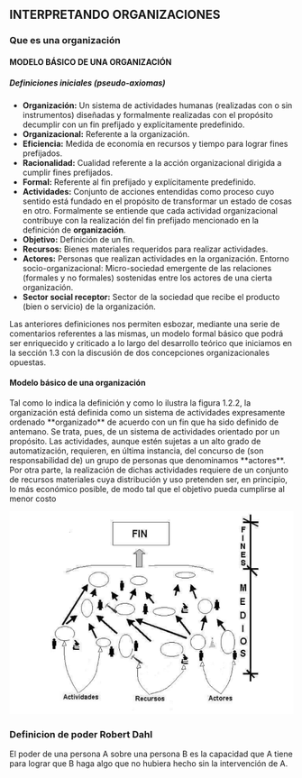 <h2> INTERPRETANDO ORGANIZACIONES</h2>

<h3>Que es una organización</h3>

<h4> MODELO BÁSICO DE UNA ORGANIZACIÓN</h4>

<h5>Definiciones iniciales (pseudo-axiomas)</h5>

*  **Organización:** Un sistema de actividades humanas (realizadas con o sin instrumentos) diseñadas y formalmente realizadas con el propósito decumplir con un fin prefijado y explícitamente
predefinido.
* **Organizacional:** Referente a la organización.
* **Eficiencia:** Medida de economía en recursos y tiempo para lograr fines prefijados.
* **Racionalidad:** Cualidad referente a la acción organizacional dirigida a cumplir fines prefijados.
* **Formal:** Referente al fin prefijado y explícitamente predefinido.
* **Actividades:** Conjunto de acciones entendidas como proceso cuyo sentido está fundado en el propósito de transformar un estado de cosas en otro. Formalmente se entiende que cada actividad organizacional contribuye con la realización del
fin prefijado mencionado en la definición de **organización**.
* **Objetivo:** Definición de un fin.
* **Recursos:** Bienes materiales requeridos para realizar actividades.
* **Actores:** Personas que realizan actividades en la organización. Entorno socio-organizacional: Micro-sociedad
emergente de las relaciones (formales y no formales) sostenidas entre los actores de una cierta organización.
* **Sector social receptor:** Sector de la sociedad que recibe el producto (bien o servicio) de la organización.

Las anteriores definiciones nos permiten esbozar, mediante una serie de comentarios referentes a las mismas, un modelo formal básico que podrá ser enriquecido y criticado a lo largo del desarrollo teórico que iniciamos en la sección 1.3 con la discusión de dos concepciones organizacionales opuestas.

<h4>Modelo básico de una organización</h4>
Tal como lo indica la definición y como lo ilustra la figura 1.2.2, la organización está definida como un sistema de actividades expresamente ordenado **organizado** de acuerdo con un fin que ha sido definido de antemano. Se trata, pues, de un sistema de actividades orientado por un propósito. Las actividades, aunque estén sujetas a un alto grado de automatización,
requieren, en última instancia, del concurso de (son responsabilidad de) un grupo de personas que denominamos **actores**. Por otra parte, la realización de dichas actividades requiere de un conjunto de recursos materiales cuya distribución y uso pretenden ser, en principio, lo más económico posible, de modo tal que el objetivo pueda cumplirse al menor costo

![](vx_images/304052702846406.png)



### Definicion de poder  Robert Dahl

El poder de una persona A sobre una persona B es la capacidad que
A tiene para lograr que B haga algo que no hubiera hecho sin la
intervención de A.